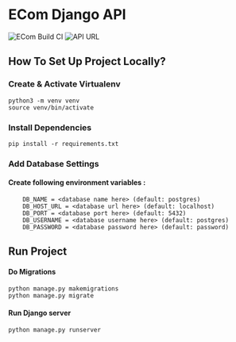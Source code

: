# ECom Django API

![ECom Build CI](https://github.com/StackUnderFlowHacks/ecommerce_api/workflows/ECom%20Test%20CI/badge.svg)
![API URL](https://img.shields.io/badge/API-LINK-blueviolet)

## How To Set Up Project Locally?

### Create & Activate Virtualenv

``` shell script
python3 -m venv venv
source venv/bin/activate
```

### Install Dependencies

``` shell script
pip install -r requirements.txt
```

### Add Database Settings

#### Create following environment variables :

```
    DB_NAME = <database name here> (default: postgres)
    DB_HOST_URL = <database url here> (default: localhost)
    DB_PORT = <database port here> (default: 5432)
    DB_USERNAME = <database username here> (default: postgres)
    DB_PASSWORD = <database password here> (default: password)
```

## Run Project

#### Do Migrations

``` shell script
python manage.py makemigrations
python manage.py migrate
```

#### Run Django server

``` shell script
python manage.py runserver
```
